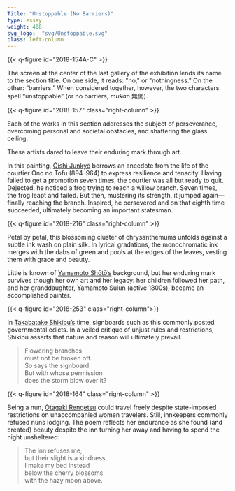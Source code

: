 ```yaml
---
Title: "Unstoppable (No Barriers)"
type: essay
weight: 408
svg_logo:  "svg/Unstoppable.svg"
class: left-column
---
```


{{< q-figure id="2018-154A-C" >}}

The screen at the center of the last gallery of the exhibition lends its name to the section title. On one side, it reads: "no," or "nothingness." On the other: “barriers.” When considered together, however, the two characters spell “unstoppable” (or no barriers, *mukan* <span lang="ja">無関</span>).

{{< q-figure id="2018-157" class="right-column" >}}

Each of the works in this section addresses the subject of perseverance, overcoming personal and societal obstacles, and shattering the glass ceiling.

These artists dared to leave their enduring mark through art.

In this painting, [Ōishi Junkyō](/artists/#Ōishi-Junkyō-大石順教/) borrows an anecdote from the life of the courtier Ono no Tofu (894–964) to express resilience and tenacity. Having failed to get a promotion seven times, the courtier was all but ready to quit. Dejected, he noticed a frog trying to reach a willow branch. Seven times, the frog leapt and failed. But then, mustering its strength, it jumped again—finally reaching the branch. Inspired, he persevered and on that eighth time succeeded, ultimately becoming an important statesman.

{{< q-figure id="2018-216" class="right-column" >}}

Petal by petal, this blossoming cluster of chrysanthemums unfolds against a subtle ink wash on plain silk. In lyrical gradations, the monochromatic ink merges with the dabs of green and pools at the edges of the leaves, vesting them with grace and beauty.

Little is known of [Yamamoto Shōtō’s](/artists/#Yamamoto-Shōtō-山本緗桃/) background, but her enduring mark survives though her own art and her legacy: her children followed her path, and her granddaughter, Yamamoto Suiun (active 1800s), became an accomplished painter.

{{< q-figure id="2018-253"  class="right-column">}}

In [Takabatake Shikibu’s](/artists/#Takabatake-Shikibu-高畠式部/) time, signboards such as this commonly posted governmental edicts. In a veiled critique of unjust rules and restrictions, Shikibu asserts that nature and reason will ultimately prevail.

>Flowering branches<br />
>must not be broken off.<br />
>So says the signboard.<br />
>But with whose permission<br />
>does the storm blow over it?

{{< q-figure id="2018-164" class="right-column" >}}

Being a nun, [Ōtagaki Rengetsu](/artists/#Ōtagaki-Rengetsu-太田垣蓮月/) could travel freely despite state-imposed restrictions on unaccompanied women travelers. Still, innkeepers commonly refused nuns lodging. The poem reflects her endurance as she found (and created) beauty despite the inn turning her away and having to spend the night unsheltered:

>The inn refuses me,<br />
>but their slight is a kindness.<br />
>I make my bed instead<br />
>below the cherry blossoms<br />
>with the hazy moon above.